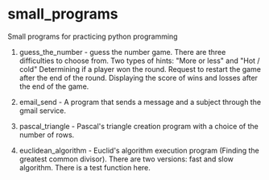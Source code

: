 # small_programs

Small programs for practicing python programming

1. guess_the_number - guess the number game. There are three difficulties to choose from. Two types of hints: "More or less" and "Hot / cold"
   Determining if a player won the round. Request to restart the game after the end of the round.
   Displaying the score of wins and losses after the end of the game.

2. email_send - A program that sends a message and a subject through the gmail service.

3. pascal_triangle - Pascal's triangle creation program with a choice of the number of rows.

4. euclidean_algorithm - Euclid's algorithm execution program (Finding the greatest common divisor). There are two versions: fast and
   slow algorithm. There is a test function here.
